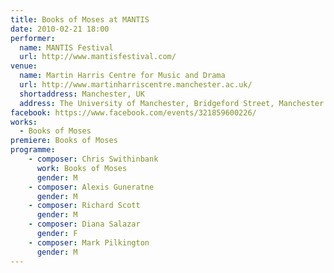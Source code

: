 ```yaml
---
title: Books of Moses at MANTIS
date: 2010-02-21 18:00
performer:
  name: MANTIS Festival
  url: http://www.mantisfestival.com/
venue:
  name: Martin Harris Centre for Music and Drama
  url: http://www.martinharriscentre.manchester.ac.uk/
  shortaddress: Manchester, UK
  address: The University of Manchester, Bridgeford Street, Manchester M13 9PL, United Kingdom
facebook: https://www.facebook.com/events/321859600226/
works:
  - Books of Moses
premiere: Books of Moses
programme:
    - composer: Chris Swithinbank
      work: Books of Moses
      gender: M
    - composer: Alexis Guneratne
      gender: M
    - composer: Richard Scott
      gender: M
    - composer: Diana Salazar
      gender: F
    - composer: Mark Pilkington
      gender: M
---
```

